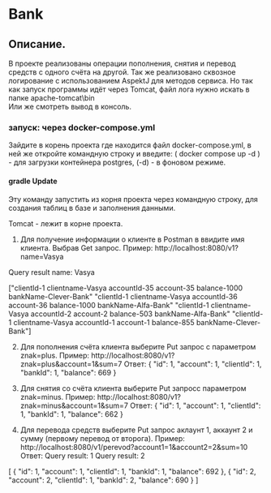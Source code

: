 # Bank

## Описание.
В проекте реализованы операции пополнения, снятия и перевод средств с одного счёта на другой.
Так же реализовано сквозное логирование с использованием AspektJ для методов сервиса.
Но так как запуск программы идёт через Tomcat, файл лога нужно искать в папке apache-tomcat\bin\
Или же смотреть вывод в консоль.
### запуск: через docker-compose.yml
Зайдите в корень проекта где находится файл docker-compose.yml,
в ней же откройте командную строку и введите: ( docker compose up -d ) -
для загрузки контейнера postgres, (-d) - в фоновом режиме.
#### gradle Update  
Эту команду запустить из корня проекта через командную строку, для создания таблиц в базе
и заполнения данными.

Tomcat - лежит в корне проекта.

1. Для получение информации о клиенте в Postman в ввидите имя клиента. Выбрав Get запрос.
Пример: http://localhost:8080/v1?name=Vasya

Query result name: Vasya

["clientId-1 clientname-Vasya accountId-35 account-35 balance-1000 bankName-Clever-Bank"
"clientId-1 clientname-Vasya accountId-36 account-36 balance-1000 bankName-Alfa-Bank"
"clientId-1 clientname-Vasya accountId-2 account-2 balance-503 bankName-Alfa-Bank"
"clientId-1 clientname-Vasya accountId-1 account-1 balance-855 bankName-Clever-Bank"]

2. Для пополнения счёта клиента выберите Put запрос с параметром znak=plus.
Пример: http://localhost:8080/v1?znak=plus&account=1&sum=7
Ответ:
   {
   "id": 1,
   "account": 1,
   "clientId": 1,
   "bankId": 1,
   "balance": 669
   }

3. Для снятия со счёта клиента выберите Put запросс параметром znak=minus.
Пример: http://localhost:8080/v1?znak=minus&account=1&sum=7
Ответ:
   {
   "id": 1,
   "account": 1,
   "clientId": 1,
   "bankId": 1,
   "balance": 662
   }

4. Для перевода средств выберите Put запрос аклаунт 1, аккаунт 2 и сумму (первому перевод от второга).
Пример: http://localhost:8080/v1/perevod?account1=1&account2=2&sum=10
Ответ:
   Query result: 1
   Query result: 2


[
{
"id": 1,
"account": 1,
"clientId": 1,
"bankId": 1,
"balance": 692
},
{
"id": 2,
"account": 2,
"clientId": 1,
"bankId": 2,
"balance": 690
}
]
